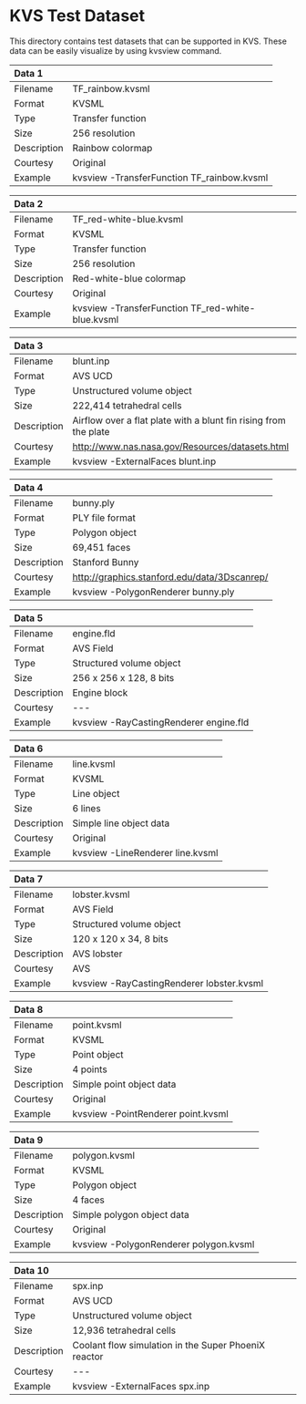 # KVS Test Dataset

This directory contains test datasets that can be supported in KVS.
These data can be easily visualize by using kvsview command.

|Data 1| |
|:--|:--|
|Filename|TF_rainbow.kvsml|
|Format|KVSML|
|Type|Transfer function|
|Size|256 resolution|
|Description|Rainbow colormap|
|Courtesy|Original|
|Example|kvsview -TransferFunction TF_rainbow.kvsml|

|Data 2| |
|:--|:--|
|Filename|TF_red-white-blue.kvsml|
|Format|KVSML|
|Type|Transfer function|
|Size|256 resolution|
|Description|Red-white-blue colormap|
|Courtesy|Original|
|Example|kvsview -TransferFunction TF_red-white-blue.kvsml|

|Data 3| |
|:--|:--|
|Filename|blunt.inp|
|Format|AVS UCD|
|Type|Unstructured volume object|
|Size|222,414 tetrahedral cells|
|Description|Airflow over a flat plate with a blunt fin rising from the plate|
|Courtesy|http://www.nas.nasa.gov/Resources/datasets.html|
|Example|kvsview -ExternalFaces blunt.inp|

|Data 4| |
|:--|:--|
|Filename|bunny.ply|
|Format|PLY file format|
|Type|Polygon object|
|Size|69,451 faces|
|Description|Stanford Bunny|
|Courtesy|http://graphics.stanford.edu/data/3Dscanrep/|
|Example|kvsview -PolygonRenderer bunny.ply|

|Data 5| |
|:--|:--|
|Filename|engine.fld|
|Format|AVS Field|
|Type|Structured volume object|
|Size|256 x 256 x 128, 8 bits|
|Description|Engine block|
|Courtesy| ---|
|Example|kvsview -RayCastingRenderer engine.fld|

|Data 6| |
|:--|:--|
|Filename|line.kvsml|
|Format|KVSML|
|Type|Line object|
|Size|6 lines|
|Description|Simple line object data|
|Courtesy|Original|
|Example|kvsview -LineRenderer line.kvsml|

|Data 7| |
|:--|:--|
|Filename|lobster.kvsml|
|Format|AVS Field|
|Type|Structured volume object|
|Size|120 x 120 x 34, 8 bits|
|Description|AVS lobster|
|Courtesy|AVS|
|Example|kvsview -RayCastingRenderer lobster.kvsml|

|Data 8| |
|:--|:--|
|Filename|point.kvsml|
|Format|KVSML|
|Type|Point object|
|Size|4 points|
|Description|Simple point object data|
|Courtesy|Original|
|Example|kvsview -PointRenderer point.kvsml|

|Data 9| |
|:--|:--|
|Filename|polygon.kvsml|
|Format|KVSML|
|Type|Polygon object|
|Size|4 faces|
|Description|Simple polygon object data|
|Courtesy|Original|
|Example|kvsview -PolygonRenderer polygon.kvsml|

|Data 10| |
|:--|:--|
|Filename|spx.inp|
|Format|AVS UCD|
|Type|Unstructured volume object|
|Size|12,936 tetrahedral cells|
|Description|Coolant flow simulation in the Super PhoeniX reactor|
|Courtesy|---|
|Example|kvsview -ExternalFaces spx.inp|
